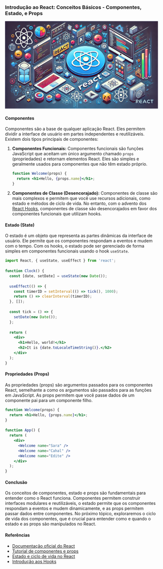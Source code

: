 
### Introdução ao React: Conceitos Básicos - Componentes, Estado, e Props

![O que é React?](../images/componentes-estado-props.webp)

#### Componentes

Componentes são a base de qualquer aplicação React. Eles permitem dividir a interface de usuário em partes independentes e reutilizáveis. Existem dois tipos principais de componentes:

1. **Componentes Funcionais:**
   Componentes funcionais são funções JavaScript que aceitam um único argumento chamado `props` (propriedades) e retornam elementos React. Eles são simples e geralmente usados para componentes que não têm estado próprio.

   ```jsx
   function Welcome(props) {
     return <h1>Hello, {props.name}</h1>;
   }
   ```

2. **Componentes de Classe (Desencorajado):**
   Componentes de classe são mais complexos e permitem que você use recursos adicionais, como estado e métodos de ciclo de vida. No entanto, com o advento dos [React Hooks](https://reactjs.org/docs/hooks-intro.html), componentes de classe são desencorajados em favor dos componentes funcionais que utilizam hooks.

#### Estado (State)

O estado é um objeto que representa as partes dinâmicas da interface de usuário. Ele permite que os componentes respondam a eventos e mudem com o tempo. Com os hooks, o estado pode ser gerenciado de forma simples em componentes funcionais usando o hook `useState`.

```jsx
import React, { useState, useEffect } from 'react';

function Clock() {
  const [date, setDate] = useState(new Date());

  useEffect(() => {
    const timerID = setInterval(() => tick(), 1000);
    return () => clearInterval(timerID);
  }, []);

  const tick = () => {
    setDate(new Date());
  };

  return (
    <div>
      <h1>Hello, world!</h1>
      <h2>It is {date.toLocaleTimeString()}.</h2>
    </div>
  );
}
```

#### Propriedades (Props)

As propriedades (props) são argumentos passados para os componentes React, semelhante a como os argumentos são passados para as funções em JavaScript. As props permitem que você passe dados de um componente pai para um componente filho.

```jsx
function Welcome(props) {
  return <h1>Hello, {props.name}</h1>;
}

function App() {
  return (
    <div>
      <Welcome name="Sara" />
      <Welcome name="Cahal" />
      <Welcome name="Edite" />
    </div>
  );
}
```

#### Conclusão

Os conceitos de componentes, estado e props são fundamentais para entender como o React funciona. Componentes permitem construir interfaces modulares e reutilizáveis, o estado permite que os componentes respondam a eventos e mudem dinamicamente, e as props permitem passar dados entre componentes. No próximo tópico, exploraremos o ciclo de vida dos componentes, que é crucial para entender como e quando o estado e as props são manipulados no React.

#### Referências
- [Documentação oficial do React](https://reactjs.org/docs/getting-started.html)
- [Tutorial de componentes e props](https://reactjs.org/docs/components-and-props.html)
- [Estado e ciclo de vida no React](https://reactjs.org/docs/state-and-lifecycle.html)
- [Introdução aos Hooks](https://reactjs.org/docs/hooks-intro.html)
